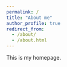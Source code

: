 ```yaml
---
permalink: /
title: "About me"
author_profile: true
redirect_from: 
  - /about/
  - /about.html
---
```


This is my homepage.
